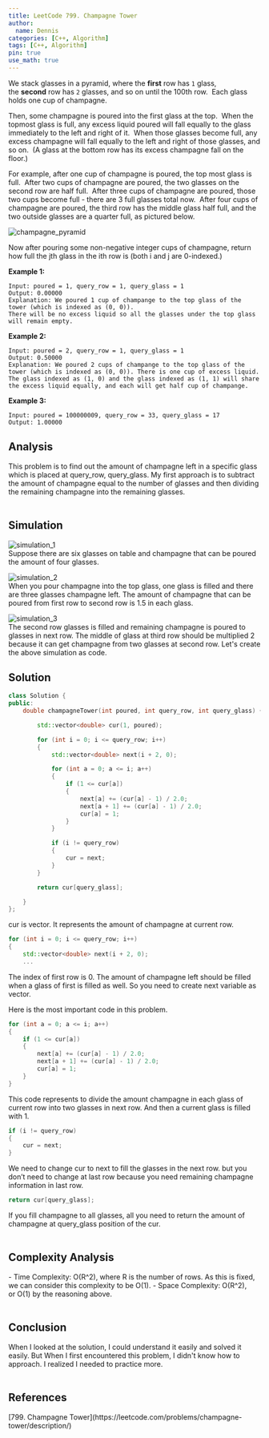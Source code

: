 ```yaml
---
title: LeetCode 799. Champagne Tower
author:
  name: Dennis
categories: [C++, Algorithm]
tags: [C++, Algorithm]
pin: true
use_math: true
---
```


We stack glasses in a pyramid, where the <b>first</b> row has `1` glass, the <b>second</b> row has `2` glasses, and so on until the 100th row.  Each glass holds one cup of champagne.

Then, some champagne is poured into the first glass at the top.  When the topmost glass is full, any excess liquid poured will fall equally to the glass immediately to the left and right of it.  When those glasses become full, any excess champagne will fall equally to the left and right of those glasses, and so on.  (A glass at the bottom row has its excess champagne fall on the floor.)

For example, after one cup of champagne is poured, the top most glass is full.  After two cups of champagne are poured, the two glasses on the second row are half full.  After three cups of champagne are poured, those two cups become full - there are 3 full glasses total now.  After four cups of champagne are poured, the third row has the middle glass half full, and the two outside glasses are a quarter full, as pictured below.
<br>

![champagne_pyramid]({{site.url}}/assets/img/2023-10-02-LeetCode-799.-Champagne-Tower/champagne_pyramid.png)

Now after pouring some non-negative integer cups of champagne, return how full the jth glass in the ith row is (both i and j are 0-indexed.)


<b>Example 1:</b>
```
Input: poured = 1, query_row = 1, query_glass = 1
Output: 0.00000
Explanation: We poured 1 cup of champange to the top glass of the tower (which is indexed as (0, 0)). 
There will be no excess liquid so all the glasses under the top glass will remain empty.
```

<b>Example 2:</b>
```
Input: poured = 2, query_row = 1, query_glass = 1
Output: 0.50000
Explanation: We poured 2 cups of champange to the top glass of the tower (which is indexed as (0, 0)). There is one cup of excess liquid. 
The glass indexed as (1, 0) and the glass indexed as (1, 1) will share the excess liquid equally, and each will get half cup of champange.
```

<b>Example 3:</b>
```
Input: poured = 100000009, query_row = 33, query_glass = 17
Output: 1.00000
```

<h2>Analysis</h2>
This problem is to find out the amount of champagne left in a specific glass which is placed at query_row, query_glass. 
My first approach is to subtract the amount of champagne equal to the number of glasses and then dividing the remaining champagne into the remaining glasses.
<br><br>


<h2>Simulation</h2>

![simulation_1]({{site.url}}/assets/img/2023-10-02-LeetCode-799.-Champagne-Tower/simulation_1.png)
<br>
Suppose there are six glasses on table and champagne that can be poured the amount of four glasses.

![simulation_2]({{site.url}}/assets/img/2023-10-02-LeetCode-799.-Champagne-Tower/simulation_2.png)
<br>
When you pour champagne into the top glass, one glass is filled and there are three glasses champagne left. The amount of champagne that can be poured from first row to second row is 1.5 in each glass.

![simulation_3]({{site.url}}/assets/img/2023-10-02-LeetCode-799.-Champagne-Tower/simulation_3.png)
<br>
The second row glasses is filled and remaining champagne is poured to glasses in next row. The middle of glass at third row should be multiplied 2 because it can get champagne from two glasses at second row. Let's  create the above simulation as code.


<h2> Solution </h2>

```cpp
class Solution {
public:
	double champagneTower(int poured, int query_row, int query_glass) {

		std::vector<double> cur(1, poured);

		for (int i = 0; i <= query_row; i++)
		{
			std::vector<double> next(i + 2, 0);

			for (int a = 0; a <= i; a++)
			{
				if (1 <= cur[a])
				{
					next[a] += (cur[a] - 1) / 2.0;
					next[a + 1] += (cur[a] - 1) / 2.0;
					cur[a] = 1;
				}
			}

			if (i != query_row)
			{
				cur = next;
			}
		}

		return cur[query_glass];

	}
};

```
cur is vector<double>. It represents the amount of champagne at current row.


```cpp
for (int i = 0; i <= query_row; i++)
{
	std::vector<double> next(i + 2, 0);
	...
```
The index of first row is 0. The amount of champagne left should be filled when a glass of first is filled as well. So you need to create next variable as vector<double>.
<br>

Here is the most important code in this problem.
```cpp
for (int a = 0; a <= i; a++)
{
	if (1 <= cur[a])
	{
		next[a] += (cur[a] - 1) / 2.0;
		next[a + 1] += (cur[a] - 1) / 2.0;
		cur[a] = 1;
	}
}
```
This code represents to divide the amount champagne in each glass of current row into two glasses in next row. And then a current glass is filled with 1.

```cpp
if (i != query_row)
{
	cur = next;
}
```
We need to change cur to next to fill the glasses in the next row. but you don’t need to change at last row because you need remaining champagne information in last row.

```cpp
return cur[query_glass];
```
If you fill champagne to all glasses, all you need to return the amount of champagne at query_glass position of the cur.
<br><br>

<h2> Complexity Analysis </h2>
- Time Complexity: O(R^2), where R is the number of rows. As this is fixed, we can consider this complexity to be O(1).
- Space Complexity: O(R^2), or O(1) by the reasoning above.
<br><br>

<h2> Conclusion </h2>
When I looked at the solution, I could understand it easily and solved it easily. But When I first encountered this problem, I didn't know how to approach. I realized I needed to practice more.
<br><br>

<h2> References </h2>
[799. Champagne Tower](https://leetcode.com/problems/champagne-tower/description/)